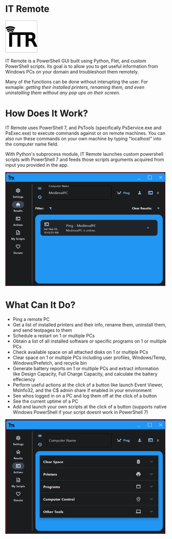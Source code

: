 # IT Remote

<img src="assets/icon.png" alt="IT Remote Logo" width="100">

IT Remote is a PowerShell GUI built using Python, Flet, and custom PowerShell scripts. Its goal is to allow you to get useful information from Windows PCs on your domain and troubleshoot them remotely.

Many of the functions can be done without interupting the user.
For exmaple: *getting their installed printers, renaming them, and even uninstalling them without any pop ups on their screen.*

# How Does It Work?

IT Remote uses PowerShell 7, and PsTools (specifically PsService.exe and PsExec.exe) to execute commands against or on remote machines. You can also run these commands on your own machine by typing "localhost" into the computer name field.

With Python's subprocess module, IT Remote launches custom powershell scripts with PowerShell 7 and feeds those scripts arguments acquired from input you provided in the app.

<img src="assets/images/Screenshot.png" alt="Screenshot of the IT Remote application" width="500">

# What Can It Do?

* Ping a remote PC
* Get a list of installed printers and their info, rename them, uninstall them, and send testpages to them
* Schedule a restart on 1 or multiple PCs
* Obtain a list of all installed software or specific programs on 1 or multiple PCs
* Check available space on all attached disks on 1 or multiple PCs
* Clear space on 1 or multiple PCs including user profiles, Windows/Temp, Windows/Prefetch, and recycle bin
* Generate battery reports on 1 or multiple PCs and extract information like Design Capacity, Full Charge Capacity, and calculate the battery effeciency
* Perform useful actions at the click of a button like launch Event Viewer, MsInfo32, and the C$ admin share if enabled in your environment
* See whos logged in on a PC and log them off at the click of a button
* See the current uptime of a PC
* Add and launch your own scripts at the click of a button (supports native Windows PowerShell if your script doesnt work in PowerShell 7)
  
<img src="assets/images/Screenshot2.png" alt="Another screenshot of the IT Remote application" width="500">
